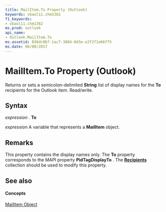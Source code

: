 ```yaml
---
title: MailItem.To Property (Outlook)
keywords: vbaol11.chm1362
f1_keywords:
- vbaol11.chm1362
ms.prod: outlook
api_name:
- Outlook.MailItem.To
ms.assetid: 036dc0b7-1ac7-3884-8d3e-e2f2f1e66ff5
ms.date: 06/08/2017
---
```



# MailItem.To Property (Outlook)

Returns or sets a semicolon-delimited **String** list of display names for the **To** recipients for the Outlook item. Read/write.


## Syntax

 _expression_ . **To**

 _expression_ A variable that represents a **MailItem** object.


## Remarks

This property contains the display names only. The **To** property corresponds to the MAPI property **PidTagDisplayTo** . The **[Recipients](recipients-object-outlook.md)** collection should be used to modify this property.


## See also


#### Concepts


[MailItem Object](mailitem-object-outlook.md)

